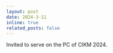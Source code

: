 ```yaml
---
layout: post
date: 2024-3-11
inline: true
related_posts: false
---
```


Invited to serve on the PC of CIKM 2024.
